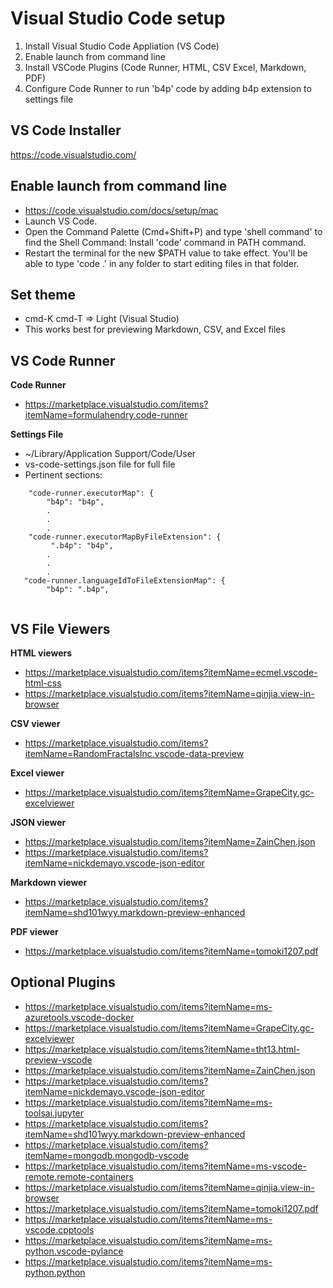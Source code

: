 # Visual Studio Code setup

1. Install Visual Studio Code Appliation (VS Code)
2. Enable launch from command line
3. Install VSCode Plugins (Code Runner, HTML, CSV Excel, Markdown, PDF)
4. Configure Code Runner to run 'b4p' code by adding b4p extension to settings file

## VS Code Installer
https://code.visualstudio.com/


## Enable launch from command line
* https://code.visualstudio.com/docs/setup/mac
* Launch VS Code.
* Open the Command Palette (Cmd+Shift+P) and type 'shell command' to find the Shell Command: Install 'code' command in PATH command.
* Restart the terminal for the new $PATH value to take effect. You'll be able to type 'code .' in any folder to start editing files in that folder.

## Set theme
* cmd-K cmd-T  => Light (Visual Studio)
* This works best for previewing Markdown, CSV, and Excel files


## VS Code Runner

__Code Runner__
* https://marketplace.visualstudio.com/items?itemName=formulahendry.code-runner

__Settings File__
*  ~/Library/Application Support/Code/User
* vs-code-settings.json file for full file
* Pertinent sections:


``` text
    "code-runner.executorMap": {
        "b4p": "b4p",
        .
        .
        .
    "code-runner.executorMapByFileExtension": {
         ".b4p": "b4p",
        .
        .
        .
   "code-runner.languageIdToFileExtensionMap": {
        "b4p": ".b4p",
         
```

## VS File Viewers
__HTML viewers__
* https://marketplace.visualstudio.com/items?itemName=ecmel.vscode-html-css
* https://marketplace.visualstudio.com/items?itemName=qinjia.view-in-browser

__CSV viewer__
* https://marketplace.visualstudio.com/items?itemName=RandomFractalsInc.vscode-data-preview

__Excel viewer__
* https://marketplace.visualstudio.com/items?itemName=GrapeCity.gc-excelviewer

__JSON viewer__
* https://marketplace.visualstudio.com/items?itemName=ZainChen.json
* https://marketplace.visualstudio.com/items?itemName=nickdemayo.vscode-json-editor

__Markdown viewer__
* https://marketplace.visualstudio.com/items?itemName=shd101wyy.markdown-preview-enhanced

__PDF viewer__
* https://marketplace.visualstudio.com/items?itemName=tomoki1207.pdf


## Optional Plugins
* https://marketplace.visualstudio.com/items?itemName=ms-azuretools.vscode-docker
* https://marketplace.visualstudio.com/items?itemName=GrapeCity.gc-excelviewer
* https://marketplace.visualstudio.com/items?itemName=tht13.html-preview-vscode
* https://marketplace.visualstudio.com/items?itemName=ZainChen.json
* https://marketplace.visualstudio.com/items?itemName=nickdemayo.vscode-json-editor
* https://marketplace.visualstudio.com/items?itemName=ms-toolsai.jupyter
* https://marketplace.visualstudio.com/items?itemName=shd101wyy.markdown-preview-enhanced
* https://marketplace.visualstudio.com/items?itemName=mongodb.mongodb-vscode
* https://marketplace.visualstudio.com/items?itemName=ms-vscode-remote.remote-containers
* https://marketplace.visualstudio.com/items?itemName=qinjia.view-in-browser
* https://marketplace.visualstudio.com/items?itemName=tomoki1207.pdf
* https://marketplace.visualstudio.com/items?itemName=ms-vscode.cpptools
* https://marketplace.visualstudio.com/items?itemName=ms-python.vscode-pylance
* https://marketplace.visualstudio.com/items?itemName=ms-python.python

